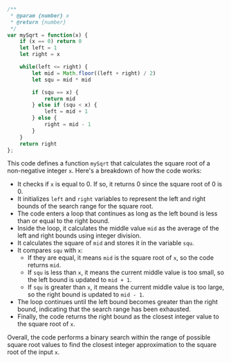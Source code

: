 ```javascript
/**
 * @param {number} x
 * @return {number}
 */
var mySqrt = function(x) {
    if (x == 0) return 0
    let left = 1
    let right = x

    while(left <= right) {
        let mid = Math.floor((left + right) / 2)
        let squ = mid * mid

        if (squ == x) {
            return mid
        } else if (squ < x) {
            left = mid + 1
        } else {
            right = mid - 1
        }
    }
    return right
};
```

This code defines a function `mySqrt` that calculates the square root of a non-negative integer `x`. Here's a breakdown of how the code works:

- It checks if `x` is equal to 0. If so, it returns 0 since the square root of 0 is 0.
- It initializes `left` and `right` variables to represent the left and right bounds of the search range for the square root.
- The code enters a loop that continues as long as the left bound is less than or equal to the right bound.
- Inside the loop, it calculates the middle value `mid` as the average of the left and right bounds using integer division.
- It calculates the square of `mid` and stores it in the variable `squ`.
- It compares `squ` with `x`:
  - If they are equal, it means `mid` is the square root of `x`, so the code returns `mid`.
  - If `squ` is less than `x`, it means the current middle value is too small, so the left bound is updated to `mid + 1`.
  - If `squ` is greater than `x`, it means the current middle value is too large, so the right bound is updated to `mid - 1`.
- The loop continues until the left bound becomes greater than the right bound, indicating that the search range has been exhausted.
- Finally, the code returns the right bound as the closest integer value to the square root of `x`.

Overall, the code performs a binary search within the range of possible square root values to find the closest integer approximation to the square root of the input `x`.
